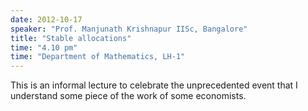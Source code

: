 ```yaml
---
date: 2012-10-17
speaker: "Prof. Manjunath Krishnapur IISc, Bangalore"
title: "Stable allocations"
time: "4.10 pm" 
time: "Department of Mathematics, LH-1"
---
```

This is an informal lecture to celebrate the unprecedented event
that I understand some piece of the work of some economists.
